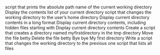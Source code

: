 script that prints the absolute path name of the current working directory
Display the contents list of your current directory
script that changes the working directory to the user’s home directory
Display current directory contents in a long format
Display current directory contents, including hidden files starting with
Display current directory contents
Create a script that creates a directory named myfirstdirectory in the tmp directory
Move the file betty
Delete the file betty
Bye bye My first directory
Write a script that changes the working directory to the previous one
script that lists all files 
